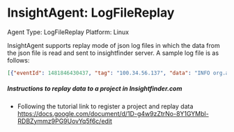 # InsightAgent: LogFileReplay
Agent Type: LogFileReplay
Platform: Linux

InsightAgent supports replay mode of json log files in which the data from the json file is read and sent to insightfinder server. A sample log file is as follows:

```json
[{"eventId": 1481846430437, "tag": "100.34.56.137", "data": "INFO org.apache.hadoop.hdfs.server.namenode.FSNamesystem: Roll Edit Log from 127.0.0.1"}, {"eventId": 1481846430437, "tag": "100.34.56.137", "data": "INFO org.apache.hadoop.hdfs.server.namenode.FSEditLog: Rolling edit logs."}]
```

##### Instructions to replay data to a project in Insightfinder.com
- Following the tutorial link to register a project and replay data https://docs.google.com/document/d/1D-g4w9zZtrNo-8Y1GYMbl-RDBZymmz9PG9UovYq5f6c/edit

